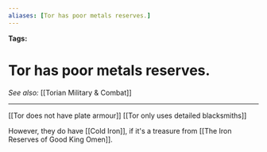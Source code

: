 ```yaml
---
aliases: [Tor has poor metals reserves.]
---
```


**Tags:** 
# Tor has poor metals reserves.
*See also:* [[Torian Military & Combat]]
___
[[Tor does not have plate armour]]
[[Tor only uses detailed blacksmiths]]

However, they do have [[Cold Iron]], if it's a treasure from [[The Iron Reserves of Good King Omen]].